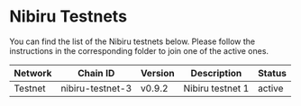 # Nibiru Testnets

You can find the list of the Nibiru testnets below. Please follow the instructions in the corresponding folder to join one of the active ones.

| Network | Chain ID         | Version | Description      |  Status  |
|---------|------------------|---------|------------------|----------|
| Testnet | nibiru-testnet-3 | v0.9.2  | Nibiru testnet 1 |  active  |

